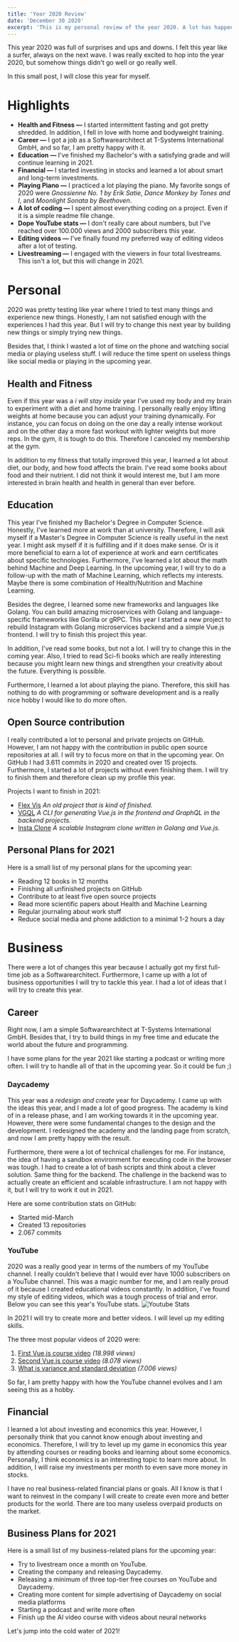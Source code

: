 ```yaml
---
title: 'Year 2020 Review'
date: 'December 30 2020'
excerpt: 'This is my personal review of the year 2020. A lot has happened, and a lot will happen in 2021 (hopefully).'
---
```


This year 2020 was full of surprises and ups and downs. I felt this year like a surfer, always on the next wave.
I was really excited to hop into the year 2020, but somehow things didn't go well or go really well.

In this small post, I will close this year for myself.

# Highlights

- **Health and Fitness —** I started intermittent fasting and got pretty shredded. In addition, I fell in love with home and bodyweight training.
- **Career —** I got a job as a Softwarearchitect at T-Systems International GmbH, and so far, I am pretty happy with it.
- **Education —** I've finished my Bachelor's with a satisfying grade and will continue learning in 2021.
- **Financial —** I started investing in stocks and learned a lot about smart and long-term investments.
- **Playing Piano —** I practiced a lot playing the piano. My favorite songs of 2020 were _Gnossienne No. 1 by Erik Satie_, _Dance Monkey by Tones and I_, and _Moonlight Sonata by Beethoven_.
- **A lot of coding —** I spent almost everything coding on a project. Even if it is a simple readme file change.
- **Dope YouTube stats —** I don't really care about numbers, but I've reached over 100.000 views and 2000 subscribers this year.
- **Editing videos —** I've finally found my preferred way of editing videos after a lot of testing.
- **Livestreaming —** I engaged with the viewers in four total livestreams. This isn't a lot, but this will change in 2021.

# Personal

2020 was pretty testing like year where I tried to test many things and experience new things.
Honestly, I am not satisfied enough with the experiences I had this year.
But I will try to change this next year by building new things or simply trying new things.

Besides that, I think I wasted a lot of time on the phone and watching social media or playing useless stuff.
I will reduce the time spent on useless things like social media or playing in the upcoming year.

## Health and Fitness

Even if this year was a _i will stay inside_ year I've used my body and my brain to experiment with a diet and
home training. I personally really enjoy lifting weights at home because you can adjust your training dynamically. For instance,
you can focus on doing on the one day a really intense workout and on the other day a more fast workout with lighter weights but
more reps. In the gym, it is tough to do this. Therefore I canceled my membership at the gym.

In addition to my fitness that totally improved this year, I learned a lot about diet, our body, and how food affects the brain. I've
read some books about food and their nutrient. I did not think it would interest me, but I am more interested in brain health
and health in general than ever before.

## Education

This year I've finished my Bachelor's Degree in Computer Science. Honestly, I've learned more at work than at university. Therefore,
I will ask myself if a Master's Degree in Computer Science is really useful in the next year. I might ask myself if it is fulfilling
and if it does make sense. Or is it more beneficial to earn a lot of experience at work and earn certificates about specific technologies.
Furthermore, I've learned a lot about the math behind Machine and Deep Learning. In the upcoming year, I will try to do a follow-up with
the math of Machine Learning, which reflects my interests. Maybe there is some combination of Health/Nutrition and Machine Learning.

Besides the degree, I learned some new frameworks and languages like Golang. You can build amazing microservices with Golang and
language-specific frameworks like Gorilla or gRPC. This year I started a new project to rebuild Instagram with Golang microservices
backend and a simple Vue.js frontend. I will try to finish this project this year.

In addition, I've read some books, but not a lot. I will try to change this in the coming year. Also, I tried to read Sci-fi books which
are really interesting because you might learn new things and strengthen your creativity about the future. Everything is possible.

Furthermore, I learned a lot about playing the piano. Therefore, this skill has nothing to do with programming or software development and is 
a really nice hobby I would like to do more often.

## Open Source contribution

I really contributed a lot to personal and private projects on GitHub. However, I am not happy with the contribution in public open source
repositories at all. I will try to focus more on that in the upcoming year. On GitHub I had 3.611 commits in 2020 and created over 15 projects.
Furthermore, I started a lot of projects without even finishing them. I will try to finish them and therefore clean up my profile this year.

Projects I want to finish in 2021:

- [Flex Vis](https://github.com/FlorianWoelki/flex-vis) _An old project that is kind of finished._
- [VGQL](https://github.com/FlorianWoelki/vgql) _A CLI for generating Vue.js in the frontend and GraphQL in the backend projects._
- [Insta Clone](https://github.com/FlorianWoelki/insta-clone) _A scalable Instagram clone written in Golang and Vue.js._

## Personal Plans for 2021

Here is a small list of my personal plans for the upcoming year:

- Reading 12 books in 12 months
- Finishing all unfinished projects on GitHub
- Contribute to at least five open source projects
- Read more scientific papers about Health and Machine Learning
- Regular journaling about work stuff
- Reduce social media and phone addiction to a minimal 1-2 hours a day

# Business

There were a lot of changes this year because I actually got my first full-time job as a Softwarearchitect.
Furthermore, I came up with a lot of business opportunities I will try to tackle this year. I had a lot of ideas that I will try to
create this year.

## Career

Right now, I am a simple Softwarearchitect at T-Systems International GmbH. Besides that, I try to build things in my free time
and educate the world about the future and programming.

I have some plans for the year 2021 like starting a podcast or writing more often. I will try to handle all of that in the upcoming
year. So it could be fun ;)

### Daycademy

This year was a _redesign and create_ year for Daycademy. I came up with the ideas this year, and I made a lot of good progress.
The academy is kind of in a release phase, and I am working towards it in the upcoming year. However, there were some
fundamental changes to the design and the development. I redesigned the academy and the landing page from scratch, and now I am pretty
happy with the result.

Furthermore, there were a lot of technical challenges for me. For instance, the idea of having a sandbox environment for executing code
in the browser was tough. I had to create a lot of bash scripts and think about a clever solution. Same thing for the backend. The challenge
in the backend was to actually create an efficient and scalable infrastructure. I am not happy with it, but I will try to work it out
in 2021.

Here are some contribution stats on GitHub:

- Started mid-March
- Created 13 repositories
- 2.067 commits

### YouTube

2020 was a really good year in terms of the numbers of my YouTube channel. I really couldn't believe that I would ever have 1000 subscribers
on a YouTube channel. This was a magic number for me, and I am really proud of it because I created educational videos constantly. In addition,
I've found my style of editing videos, which was a tough process of trial and error. Below you can see this year's YouTube stats.
![Youtube Stats](/blog/youtube_stats.png)

In 2021 I will try to create more and better videos. I will level up my editing skills.

The three most popular videos of 2020 were:

1. [First Vue.js course video](https://www.youtube.com/watch?v=Z2bvEpQvYh4) _(18.998 views)_
2. [Second Vue.js course video](https://www.youtube.com/watch?v=Zm5tliqRMZk) _(8.078 views)_
3. [What is variance and standard deviation](https://www.youtube.com/watch?v=6x1VJAHMNYg) _(7.006 views)_

So far, I am pretty happy with how the YouTube channel evolves and I am seeing this as a hobby.

## Financial

I learned a lot about investing and economics this year. However, I personally think that you cannot know enough about investing and economics.
Therefore, I will try to level up my game in economics this year by attending courses or reading books and learning about some economics.
Personally, I think economics is an interesting topic to learn more about.
In addition, I will raise my investments per month to even save more money in stocks.

I have no real business-related financial plans or goals. All I know is that I want to reinvest in the company I will create to create even more
and better products for the world. There are too many useless overpaid products on the market.

## Business Plans for 2021

Here is a small list of my business-related plans for the upcoming year:

- Try to livestream once a month on YouTube.
- Creating the company and releasing Daycademy.
- Releasing a minimum of three top-tier free courses on YouTube and Daycademy.
- Creating more content for simple advertising of Daycademy on social media platforms
- Starting a podcast and write more often
- Finish up the AI video course with videos about neural networks

Let's jump into the cold water of 2021!